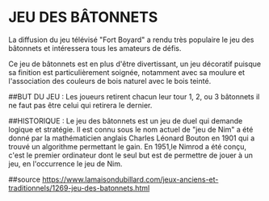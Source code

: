 # JEU DES BÂTONNETS

La diffusion du jeu télévisé "Fort Boyard" a rendu très populaire le jeu des bâtonnets et intéressera tous les amateurs de défis.

Ce jeu de bâtonnets est en plus d'être divertissant, un jeu décoratif puisque sa finition est particulièrement soignée, notamment avec sa moulure et l'association des couleurs de bois naturel avec le bois teinté.

##BUT DU JEU :
Les joueurs retirent chacun leur tour 1, 2, ou 3 bâtonnets il ne faut pas être celui qui retirera le dernier.

##HISTORIQUE :
Le jeu des bâtonnets est un jeu de duel qui demande logique et stratégie. Il est connu sous le nom actuel de "jeu de Nim" a été donné par la mathématicien anglais Charles Léonard Bouton en 1901 qui a trouvé un algorithme permettant le gain. En 1951,le Nimrod a été conçu, c'est le premier ordinateur dont le seul but est de permettre de jouer à un jeu, en l'occurrence le jeu de Nim.

##source
https://www.lamaisondubillard.com/jeux-anciens-et-traditionnels/1269-jeu-des-batonnets.html
